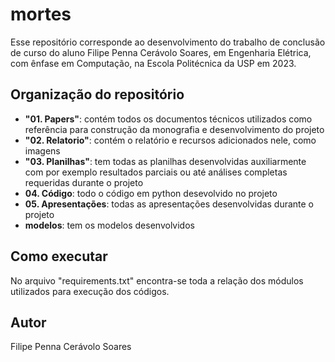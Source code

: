 # mortes

Esse repositório corresponde ao desenvolvimento do trabalho de conclusão de curso do aluno Filipe Penna Cerávolo Soares, em Engenharia Elétrica, com ênfase em Computação, na Escola Politécnica da USP em 2023.

## Organização do repositório

- **"01. Papers"**: contém todos os documentos técnicos utilizados como referência para construção da monografia e desenvolvimento do projeto
- **"02. Relatorio"**: contém o relatório e recursos adicionados nele, como imagens
- **"03. Planilhas"**: tem todas as planilhas desenvolvidas auxiliarmente com por exemplo resultados parciais ou até análises completas requeridas durante o projeto
- **04. Código**: todo o código em python desevolvido no projeto
- **05. Apresentações**: todas as apresentações desenvolvidas durante o projeto
- **modelos**: tem os modelos desenvolvidos

## Como executar

No arquivo "requirements.txt" encontra-se toda a relação dos módulos utilizados para execução dos códigos.

## Autor

Filipe Penna Cerávolo Soares
